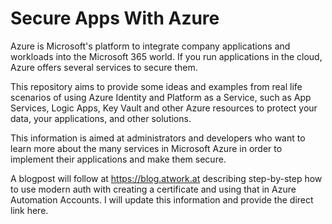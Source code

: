 # Secure Apps With Azure

Azure is Microsoft's platform to integrate company applications and workloads into the Microsoft 365 world. If you run applications in the cloud, Azure offers several services to secure them.  

This repository aims to provide some ideas and examples from real life scenarios of using Azure Identity and Platform as a Service, such as App Services, Logic Apps, Key Vault and other Azure resources to protect your data, your applications, and other solutions.  

This information is aimed at administrators and developers who want to learn more about the many services in Microsoft Azure in order to implement their applications and make them secure.

A blogpost will follow at https://blog.atwork.at describing step-by-step how to use modern auth with creating a certificate and using that in Azure Automation Accounts. I will update this information and provide the direct link here.
